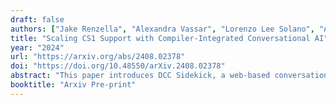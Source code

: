 ```yaml
---
draft: false
authors: ["Jake Renzella", "Alexandra Vassar", "Lorenzo Lee Solano", "Andrew Taylor"]
title: "Scaling CS1 Support with Compiler-Integrated Conversational AI"
year: "2024"
url: "https://arxiv.org/abs/2408.02378"
doi: "https://doi.org/10.48550/arXiv.2408.02378"
abstract: "This paper introduces DCC Sidekick, a web-based conversational AI tool that enhances an existing LLM-powered C/C++ compiler by generating educational programming error explanations. The tool seamlessly combines code display, compile- and run-time error messages, and stack frame read-outs alongside an AI interface, leveraging compiler error context for improved explanations. We analyse usage data from a large Australian CS1 course, where 959 students engaged in 11,222 DCC Sidekick sessions, resulting in 17,982 error explanations over seven weeks. Notably, over 50% of interactions occurred outside business hours, underscoring the tool's value as an always-available resource. Our findings reveal strong adoption of AI-assisted debugging tools, demonstrating their scalability in supporting extensive CS1 courses. We provide implementation insights and recommendations for educators seeking to incorporate AI tools with appropriate pedagogical safeguards."
booktitle: "Arxiv Pre-print"
---
```


